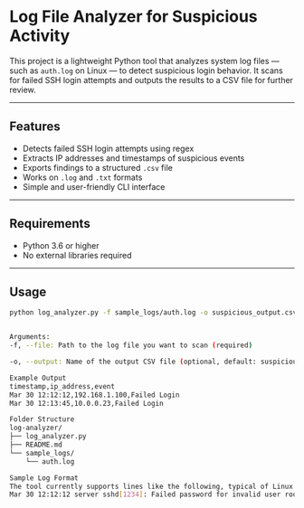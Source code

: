 # Log File Analyzer for Suspicious Activity

This project is a lightweight Python tool that analyzes system log files — such as `auth.log` on Linux — to detect suspicious login behavior. It scans for failed SSH login attempts and outputs the results to a CSV file for further review.

---

## Features

- Detects failed SSH login attempts using regex
- Extracts IP addresses and timestamps of suspicious events
- Exports findings to a structured `.csv` file
- Works on `.log` and `.txt` formats
- Simple and user-friendly CLI interface

---

## Requirements

- Python 3.6 or higher
- No external libraries required

---

## Usage

```bash
python log_analyzer.py -f sample_logs/auth.log -o suspicious_output.csv


Arguments:
-f, --file: Path to the log file you want to scan (required)

-o, --output: Name of the output CSV file (optional, default: suspicious_output.csv)

Example Output
timestamp,ip_address,event
Mar 30 12:12:12,192.168.1.100,Failed Login
Mar 30 12:13:45,10.0.0.23,Failed Login

Folder Structure
log-analyzer/
├── log_analyzer.py
├── README.md
└── sample_logs/
    └── auth.log

Sample Log Format
The tool currently supports lines like the following, typical of Linux SSH login attempts:
Mar 30 12:12:12 server sshd[1234]: Failed password for invalid user root from 192.168.1.100 port 22 ssh2



